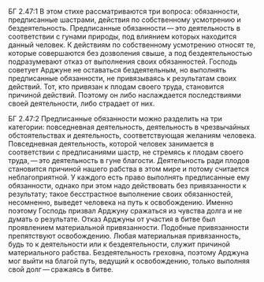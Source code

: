БГ 2.47:1	В этом стихе рассматриваются три вопроса: обязанности, предписанные шастрами, действия по собственному усмотрению и бездеятельность. Предписанные обязанности — это деятельность в соответствии с гунами природы, под влиянием которых находится данный человек. К действиям по собственному усмотрению относят те, которые совершаются без дозволения свыше, а под бездеятельностью подразумевают отказ от выполнения своих обязанностей. Господь советует Арджуне не оставаться бездеятельным, но выполнять предписанные обязанности, не привязываясь к результатам своих действий. Тот, кто привязан к плодам своего труда, становится причиной действий. Поэтому он либо наслаждается последствиями своей деятельности, либо страдает от них.

БГ 2.47:2	Предписанные обязанности можно разделить на три категории: повседневная деятельность, деятельность в чрезвычайных обстоятельствах и деятельность, соответствующая желаниям человека. Повседневная деятельность, которой человек занимается в соответствии с предписаниями шастр, не стремясь к плодам своего труда, — это деятельность в гуне благости. Деятельность ради плодов становится причиной нашего рабства в этом мире и потому считается неблагоприятной. У каждого есть право выполнять предписанные ему обязанности, однако при этом надо действовать без привязанности к результату; такое бесстрастное выполнение своих обязанностей, несомненно, выведет человека на путь к освобождению. Именно поэтому Господь призвал Арджуну сражаться из чувства долга и не думать о результате. Отказ Арджуны от участия в битве был проявлением материальной привязанности. Подобные привязанности препятствуют освобождению. Любая материальная привязанность, будь то к деятельности или к бездеятельности, служит причиной материального рабства. Бездеятельность греховна, поэтому Арджуна мог выйти на благой путь, ведущий к освобождению, только выполняя свой долг — сражаясь в битве.